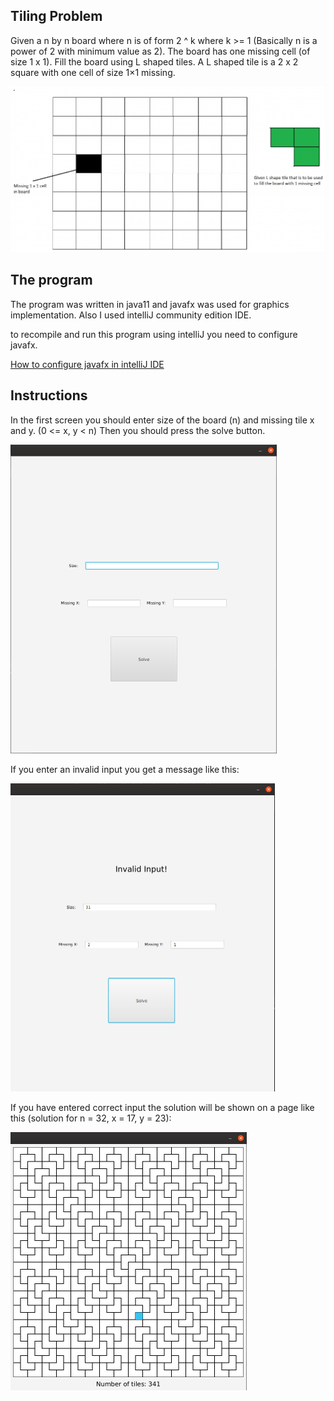 ## Tiling Problem

Given a n by n board where n is of form 2 ^ k where k >= 1 (Basically n is a power of 2 with minimum value as 2). The board has one missing cell (of size 1 x 1). Fill the board using L shaped tiles. A L shaped tile is a 2 x 2 square with one cell of size 1×1 missing.

<img src="./README_Pics/tiling_problem.png" alt="first_screen" style="zoom: 75%;" />

## The program

The program was written in java11 and javafx was used for graphics implementation. Also I used intelliJ community edition IDE.

to recompile and run this program using intelliJ you need to configure javafx.

[How to configure javafx in intelliJ IDE](https://www.jetbrains.com/help/idea/javafx.html )

## Instructions

In the first screen you should enter size of the board (n) and missing tile x and y. (0 <= x, y < n) Then you should press the solve button.

<img src="./README_Pics/first_screen.png" alt="first_screen" style="zoom: 50%;" />

If you enter an invalid input you get a message like this:

<img src="./README_Pics/invalid_input.png" alt="first_screen" style="zoom: 50%;" />

If you have entered correct input the solution will be shown on a page like this (solution for n = 32, x = 17, y = 23):

<img src="./README_Pics/solution.png" alt="first_screen" style="zoom: 50%;" />